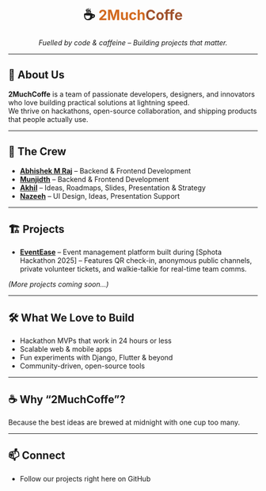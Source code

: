 <div align="center">
  <h1>☕ <span style="color:chocolate;">2Much</span><span style="color:sienna;">Coffe</span></h1>
  <p><em>Fuelled by code & caffeine – Building projects that matter.</em></p>
</div>

---

## 🚀 About Us
**2MuchCoffe** is a team of passionate developers, designers, and innovators who love building practical solutions at lightning speed.  
We thrive on hackathons, open-source collaboration, and shipping products that people actually use.

---

## 👥 The Crew
- **[Abhishek M Raj](https://github.com/Prince-of-death)** – Backend & Frontend Development  
- **[Munjidth](https://github.com/munjidvh)** – Backend & Frontend Development  
- **[Akhil]()** – Ideas, Roadmaps, Slides, Presentation & Strategy  
- **[Nazeeh](https://github.com/nazeeh-v)** – UI Design, Ideas, Presentation Support

---

## 🏗 Projects
- [**EventEase**](https://github.com/2MuchCoffe/EventEase) – Event management platform built during [Sphota Hackathon 2025]
  – Features QR check-in, anonymous public channels, private volunteer tickets, and walkie-talkie for real-time team comms.

*(More projects coming soon…)*

---

## 🛠 What We Love to Build
- Hackathon MVPs that work in 24 hours or less
- Scalable web & mobile apps
- Fun experiments with Django, Flutter & beyond
- Community-driven, open-source tools

---

## ☕ Why “2MuchCoffe”?
Because the best ideas are brewed at midnight with one cup too many.

---

## 📫 Connect
- Follow our projects right here on GitHub  
